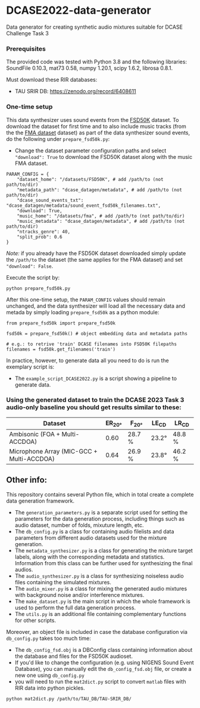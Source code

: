 # DCASE2022-data-generator
Data generator for creating synthetic audio mixtures suitable for DCASE Challenge Task 3

### Prerequisites

The provided code was tested with Python 3.8 and the following libraries:
SoundFile 0.10.3, mat73 0.58, numpy 1.20.1, scipy 1.6.2, librosa 0.8.1. 

Must download these RIR databases:
* TAU SRIR DB: https://zenodo.org/record/6408611

### One-time setup

This data synthesizer uses sound events from the [FSD50K](https://zenodo.org/record/4060432#.ZE7ely2B0Ts) dataset. To download the dataset for first time and to also include music tracks (from the the [FMA dataset](https://github.com/mdeff/fma) dataset) as part of the data synthesizer sound events, do the following under `prepare_fsd50k.py`:

- Change the dataset parameter configuration paths and select `"download": True` to download the FSD50K dataset along with the music FMA dataset.

```
PARAM_CONFIG = {
    "dataset_home": "/datasets/FSD50K", # add /path/to (not path/to/dir)
    "metadata_path": "dcase_datagen/metadata", # add /path/to (not path/to/dir)
    "dcase_sound_events_txt": "dcase_datagen/metadata/sound_event_fsd50k_filenames.txt",
    "download": True,
    "music_home": "/datasets/fma", # add /path/to (not path/to/dir)
    "music_metadata": "dcase_datagen/metadata", # add /path/to (not path/to/dir)
    "ntracks_genre": 40,
    "split_prob": 0.6
}
```
*Note:* if you already have the FSD50K dataset downloaded simply update the `/path/to` the dataset (the same applies for the FMA dataset) and set `"download": False`.

Execute the script by:

```
python prepare_fsd50k.py
```

After this one-time setup, the `PARAM_CONFIG` values should remain unchanged, and the data synthesizer will load all the necessary data and metada by simply loading `prepare_fsd50k` as a python module:

```
from prepare_fsd50k import prepare_fsd50k

fsd50k = prepare_fsd50k() # object embedding data and metadata paths

# e.g.: to retrive 'train' DCASE filenames into FSD50K filepaths
filenames = fsd50k.get_filenames('train')
```
In practice, however, to generate data all you need to do is run the exemplary script is:
* The `example_script_DCASE2022.py` is a script showing a pipeline to generate data.

### Using the generated dataset to train the DCASE 2023 Task 3 audio-only baseline you should get results similar to these:

| Dataset | ER<sub>20°</sub> | F<sub>20°</sub> | LE<sub>CD</sub> | LR<sub>CD</sub> |
| ----| --- | --- | --- | --- |
| Ambisonic (FOA + Multi-ACCDOA) | 0.60 | 28.7 % | 23.2&deg; | 48.8 % |
| Microphone Array (MIC-GCC + Multi-ACCDOA) | 0.64 | 26.9 % | 23.8&deg; | 46.2 % |

## Other info:

This repository contains several Python file, which in total create a complete data generation framework.
* The `generation_parameters.py` is a separate script used for setting the parameters for the data generation process, including things such as audio dataset, number of folds, mixuture length, etc.
* The `db_config.py` is a class for containing audio filelists and data parameters from different audio datasets used for the mixture generation.
* The `metadata_synthesizer.py` is a class for generating the mixture target labels, along with the corresponding metadata and statistics. Information from this class can be further used for synthesizing the final audios.
* The `audio_synthesizer.py` is a class for synthesizing noiseless audio files containing the simulated mixtures.
* The `audio_mixer.py` is a class for mixing the generated audio mixtures with background noise and/or interference mixtures.
* The `make_dataset.py` is the main script in which the whole framework is used to perform the full data generation process.
* The `utils.py` is an additional file containing complementary functions for other scripts.

Moreover, an object file is included in case the database configuration via `db_config.py` takes too much time:
* The `db_config_fsd.obj` is a DBConfig class containing information about the database and files for the FSD50K audioset.
* If you'd like to change the configuration (e.g. using NIGENS Sound Event Database), you can manually edit the `db_config_fsd.obj` file, or create a new one using `db_config.py`
* you will need to run the `mat2dict.py` script to convert `matlab` files with RIR data into python pickles. 

```
python mat2dict.py /path/to/TAU_DB/TAU-SRIR_DB/
``` 


